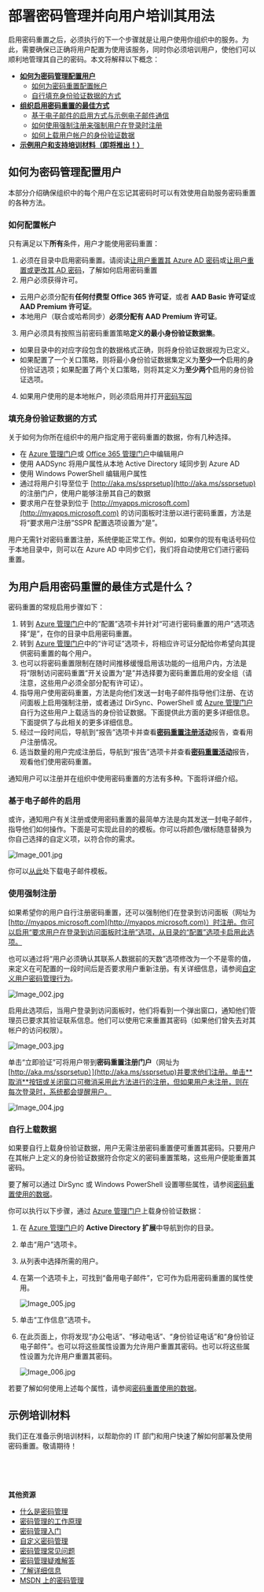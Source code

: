 <properties 
	pageTitle="最佳做法：Azure AD 密码管理 |Windows Azure" 
	description="有关 Azure Active Directory 中密码管理的部署和使用最佳实践、示例最终用户文档和培训指南。" 
	services="active-directory" 
	documentationCenter="" 
	authors="asteen" 
	manager="kbrint" 
	editor="billmath"/>

<tags 
	ms.service="active-directory"  
	ms.date="06/08/2015" 
	wacn.date="08/29/2015"/>

# 部署密码管理并向用户培训其用法
启用密码重置之后，必须执行的下一个步骤就是让用户使用你组织中的服务。为此，需要确保已正确将用户配置为使用该服务，同时你必须培训用户，使他们可以顺利地管理其自己的密码。本文将解释以下概念：

* [**如何为密码管理配置用户**](#how-to-get-users-configured-for-password-reset)
  * [如何为密码重置配置帐户](#what-makes-an-account-configured)
  * [自行填充身份验证数据的方式](#ways-to-populate-authentication-data)
* [**组织启用密码重置的最佳方式**](#what-is-the-best-way-to-roll-out-password-reset-for-users)
  * [基于电子邮件的启用方式与示例电子邮件通信](#email-based-rollout)
  * [如何使用强制注册来强制用户在登录时注册](#using-enforced-registration)
  * [如何上载用户帐户的身份验证数据](#uploading-data-yourself)
* [**示例用户和支持培训材料（即将推出！）**](#sample-training-materials)

## <a name="how-to-get-users-configured-for-password-reset"></a>如何为密码管理配置用户
本部分介绍确保组织中的每个用户在忘记其密码时可以有效使用自助服务密码重置的各种方法。

### <a name="what-makes-an-account-configured"></a>如何配置帐户
只有满足以下**所有**条件，用户才能使用密码重置：

1.	必须在目录中启用密码重置。请阅读[让用户重置其 Azure AD 密码](/documentation/articles/active-directory-passwords-getting-started#enable-users-to-reset-their-azure-ad-passwords)或[让用户重置或更改其 AD 密码](/documentation/articles/active-directory-passwords-getting-started#enable-users-to-reset-or-change-their-ad-passwords)，了解如何启用密码重置
2.	用户必须获得许可。
 - 云用户必须分配有**任何付费型 Office 365 许可证**，或者 **AAD Basic 许可证**或 **AAD Premium 许可证**。
 - 本地用户（联合或哈希同步）**必须分配有 AAD Premium 许可证**。
3.	用户必须具有按照当前密码重置策略**定义的最小身份验证数据集**。
 - 如果目录中的对应字段包含的数据格式正确，则将身份验证数据视为已定义。
 - 如果配置了一个关口策略，则将最小身份验证数据集定义为**至少一个**启用的身份验证选项；如果配置了两个关口策略，则将其定义为**至少两个**启用的身份验证选项。
4.	如果用户使用的是本地帐户，则必须启用并打开[密码写回](/documentation/articles/active-directory-passwords-getting-started#enable-users-to-reset-or-change-their-ad-passwords)

### <a name="ways-to-populate-authentication-data"></a>填充身份验证数据的方式
关于如何为你所在组织中的用户指定用于密码重置的数据，你有几种选择。

- 在 [Azure 管理门户](https://manage.windowsazure.cn)或 [Office 365 管理门户](https://portal.partner.microsoftonline.cn)中编辑用户
- 使用 AADSync 将用户属性从本地 Active Directory 域同步到 Azure AD
- 使用 Windows PowerShell 编辑用户属性
- 通过将用户引导至位于 [http://aka.ms/ssprsetup](http://aka.ms/ssprsetup) 的注册门户，使用户能够注册其自己的数据
- 要求用户在登录到位于 [http://myapps.microsoft.com](http://myapps.microsoft.com) 的访问面板时注册以进行密码重置，方法是将“要求用户注册”SSPR 配置选项设置为“是”。

用户无需针对密码重置注册，系统便能正常工作。例如，如果你的现有电话号码位于本地目录中，则可以在 Azure AD 中同步它们，我们将自动使用它们进行密码重置。

## <a name="what-is-the-best-way-to-roll-out-password-reset-for-users"></a>为用户启用密码重置的最佳方式是什么？
密码重置的常规启用步骤如下：

1.	转到 [Azure 管理门户](https://manage.windowsazure.cn)中的“配置”选项卡并针对“可进行密码重置的用户”选项选择“是”，在你的目录中启用密码重置。
2.	转到 [Azure 管理门户](https://manage.windowsazure.cn)中的“许可证”选项卡，将相应许可证分配给你希望向其提供密码重置的每个用户。
3.	也可以将密码重置限制在随时间推移缓慢启用该功能的一组用户内，方法是将“限制访问密码重置”开关设置为“是”并选择要为密码重置启用的安全组（请注意，这些用户必须全部分配有许可证）。
4.	指导用户使用密码重置，方法是向他们发送一封电子邮件指导他们注册、在访问面板上启用强制注册，或者通过 DirSync、PowerShell 或 [Azure 管理门户](https://manage.windowsazure.cn)自行为这些用户上载适当的身份验证数据。下面提供此方面的更多详细信息。下面提供了与此相关的更多详细信息。
5.	经过一段时间后，导航到“报告”选项卡并查看[**密码重置注册活动**](/documentation/articles/active-directory-passwords-get-insights#view-password-reset-registration-activity)报告，查看用户注册情况。
6.	适当数量的用户完成注册后，导航到“报告”选项卡并查看[**密码重置活动**](/documentation/articles/active-directory-passwords-get-insights#view-password-reset-activity)报告，观看他们使用密码重置。

通知用户可以注册并在组织中使用密码重置的方法有多种。下面将详细介绍。

### <a name="email-based-rollout"></a>基于电子邮件的启用
或许，通知用户有关注册或使用密码重置的最简单方法是向其发送一封电子邮件，指导他们如何操作。下面是可实现此目的的模板。你可以将颜色/徽标随意替换为你自己选择的自定义项，以符合你的需求。

  ![][001]

你可以[从此](http://1drv.ms/1xWFtQM)处下载电子邮件模板。

### <a name="using-enforced-registration"></a>使用强制注册
如果希望你的用户自行注册密码重置，还可以强制他们在登录到访问面板（网址为 [http://myapps.microsoft.com](http://myapps.microsoft.com)）时注册。你可以启用“要求用户在登录到访问面板时注册”选项，从目录的“配置”选项卡启用此选项。

也可以通过将“用户必须确认其联系人数据前的天数”选项修改为一个不是零的值，来定义在可配置的一段时间后是否要求用户重新注册。有关详细信息，请参阅[自定义用户密码管理行为](/documentation/articles/active-directory-passwords-customize#password-management-behavior)。

  ![][002]

启用此选项后，当用户登录到访问面板时，他们将看到一个弹出窗口，通知他们管理员已要求其验证联系信息。他们可以使用它来重置其密码（如果他们曾失去对其帐户的访问权限）。

  ![][003]

单击“立即验证”可将用户带到**密码重置注册门户**（网址为 [http://aka.ms/ssprsetup）](http://aka.ms/ssprsetup)并要求他们注册。单击**取消**按钮或关闭窗口可撤消采用此方法进行的注册，但如果用户未注册，则在每次登录时，系统都会提醒用户。

  ![][004]

### <a name="uploading-data-yourself"></a>自行上载数据
如果要自行上载身份验证数据，用户无需注册密码重置便可重置其密码。只要用户在其帐户上定义的身份验证数据符合你定义的密码重置策略，这些用户便能重置其密码。

要了解可以通过 DirSync 或 Windows PowerShell 设置哪些属性，请参阅[密码重置使用的数据](/documentation/articles/active-directory-passwords-learn-more#what-data-is-used-by-password-reset)。

你可以执行以下步骤，通过 [Azure 管理门户](https://manage.windowsazure.cn)上载身份验证数据：

1.	在 [Azure 管理门户](https://manage.windowsazure.cn)的 **Active Directory 扩展**中导航到你的目录。
2.	单击“用户”选项卡。
3.	从列表中选择所需的用户。
4.	在第一个选项卡上，可找到“备用电子邮件”，它可作为启用密码重置的属性使用。 

    ![][005]

5.	单击“工作信息”选项卡。
6.	在此页面上，你将发现“办公电话”、“移动电话”、“身份验证电话”和“身份验证电子邮件”。也可以将这些属性设置为允许用户重置其密码。也可以将这些属性设置为允许用户重置其密码。 

    ![][006]

若要了解如何使用上述每个属性，请参阅[密码重置使用的数据](/documentation/articles/active-directory-passwords-learn-more#what-data-is-used-by-password-reset)。

## <a name="sample-training-materials"></a>示例培训材料
我们正在准备示例培训材料，以帮助你的 IT 部门和用户快速了解如何部署及使用密码重置。敬请期待！


<br/> <br/> <br/>

**其他资源**


* [什么是密码管理](/documentation/articles/active-directory-passwords)
* [密码管理的工作原理](/documentation/articles/active-directory-passwords-how-it-works)
* [密码管理入门](/documentation/articles/active-directory-passwords-getting-started)
* [自定义密码管理](/documentation/articles/active-directory-passwords-customize)
* [密码管理常见问题](/documentation/articles/active-directory-passwords-faq)
* [密码管理疑难解答](/documentation/articles/active-directory-passwords-troubleshoot)
* [了解详细信息](/documentation/articles/active-directory-passwords-learn-more)
* [MSDN 上的密码管理](https://msdn.microsoft.com/zh-cn/library/azure/dn510386.aspx)



[001]: ./media/active-directory-passwords-best-practices/001.jpg "Image_001.jpg"
[002]: ./media/active-directory-passwords-best-practices/002.jpg "Image_002.jpg"
[003]: ./media/active-directory-passwords-best-practices/003.jpg "Image_003.jpg"
[004]: ./media/active-directory-passwords-best-practices/004.jpg "Image_004.jpg"
[005]: ./media/active-directory-passwords-best-practices/005.jpg "Image_005.jpg"
[006]: ./media/active-directory-passwords-best-practices/006.jpg "Image_006.jpg"
 

<!---HONumber=67-->